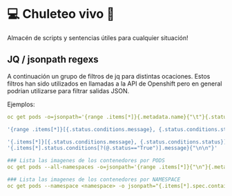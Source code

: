 # 💻 Chuleteo vivo 📜

Almacén de scripts y sentencias útiles para cualquier situación!

## JQ / jsonpath regexs

A continuación un grupo de filtros de jq para distintas ocaciones. Estos filtros han sido utilizados en llamadas a la API de Openshift pero en general podrian utilizarse para filtrar salidas JSON.

Ejemplos:
```yaml
oc get pods -o=jsonpath='{range .items[*]}{.metadata.name}{"\t"}{.status.startTime}{"\n"}{end}'

'{range .items[*]}[{.status.conditions.message}, {.status.conditions.status}] {"\n"}{end}'

'{.items[*]}[{.status.conditions.message}, {.status.conditions.status}] {"\n"}'
'{.items[*].status.conditions[?(@.status=="True")].message}{"\n\n"}'

### Lista las imagenes de los contenedores por PODS
oc get pods --all-namespaces -o=jsonpath='{range .items[*]}{"\n"}{.metadata.name}{":\t"}{range .spec.containers[*]}{.image}{", "}{end}{end}' | sort

### Lista las imagenes de los contenedores por NAMESPACE
oc get pods --namespace <namespace> -o jsonpath="{.items[*].spec.containers[*].image}"


```
